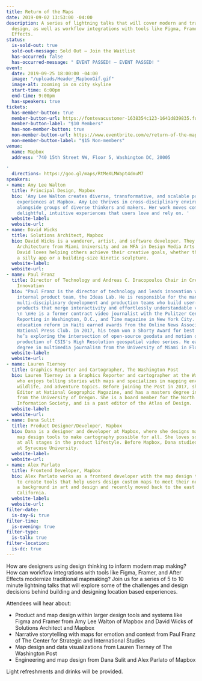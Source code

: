 ```yaml
---
title: Return of the Maps
date: 2019-09-02 13:53:00 -04:00
description: A series of lightning talks that will cover modern and traditional map
  design, as well as workflow integrations with tools like Figma, Framer, and After
  Effects.
status:
  is-sold-out: true
  sold-out-message: Sold Out — Join the Waitlist
  has-occurred: false
  has-occurred-message: " EVENT PASSED! — EVENT PASSED! "
event:
  date: 2019-09-25 18:00:00 -04:00
  image: "/uploads/Header_MapboxGif.gif"
  image-alt: zooming in on city skyline
  start-time: 6:00pm
  end-time: 9:00pm
  has-speakers: true
tickets:
  has-member-button: true
  member-button-url: https://fontevacustomer-1638354c123-1641d839835.force.com/services/oauth2/authorize?client_id=3MVG9nthuDc9owbcOq7_07W.HriOQQPWTbMkrpOla.ajDQlTHf4_uby_mhwylcX.mJBU2O2SppTiZMS0J_HJd&response_type=code&redirect_uri=https://ikit.aiga.org/ikit_national_util/ikit-national-util-sso-redirect/&state=https%3A%2F%2Fdc.aiga.org%2Fevent%2Fdcdw-return-of-the-maps%2F%3Fredirect_source%3Deventbrite_register
  member-button-label: "$10 Members"
  has-non-member-button: true
  non-member-button-url: https://www.eventbrite.com/e/return-of-the-maps-tickets-71291592071
  non-member-button-label: "$15 Non-members"
venue:
  name: Mapbox
  address: '740 15th Street NW, Floor 5, Washington DC, 20005

'
  directions: https://goo.gl/maps/RtMeXLMWapt4dmuM7
speakers:
- name: Amy Lee Walton
  title: Principal Design, Mapbox
  bio: 'Amy Lee Walton creates diverse, transformative, and scalable products and
    experiences at Mapbox. Amy Lee thrives in cross-disciplinary environments working
    alongside groups of diverse thinkers and makers. Her work moves complexities into
    delightful, intuitive experiences that users love and rely on. '
  website-label: 
  website-url: 
- name: David Wicks
  title: Solutions Architect, Mapbox
  bio: David Wicks is a wanderer, artist, and software developer. They hold a BA in
    Architecture from Miami University and an MFA in Design Media Arts from UCLA.
    David loves helping others achieve their creative goals, whether they're making
    a silly app or a building-size kinetic sculpture.
  website-label: 
  website-url: 
- name: Paul Franz
  title: Director of Technology and Andreas C. Dracopoulos Chair in Creativity and
    Innovation
  bio: "Paul Franz is the director of technology and leads innovation with CSIS’s
    internal product team, the Ideas Lab. He is responsible for the management of
    multi-disciplinary development and production teams who build user-facing digital
    products that merge interactivity and effortlessly understandable visual design.
    \n \nHe is a former contract video journalist with the Pulitzer Center on Crisis
    Reporting in Washington, D.C., and Time magazine in New York City. His work on
    education reform in Haiti earned awards from the Online News Association and the
    National Press Club. In 2017, his team won a Shorty Award for best data visualization.\n\nCurrently,
    he’s exploring the intersection of open-source geodata and motion design and leads
    production of CSIS's High Resolution geospatial video series. He earned his master's
    degree in multimedia journalism from the University of Miami in Florida in 2010"
  website-label: 
  website-url: 
- name: Lauren Tierney
  title: Graphics Reporter and Cartographer, The Washington Post
  bio: Lauren Tierney is a Graphics Reporter and cartographer at the Washington Post
    who enjoys telling stories with maps and specializes in mapping environment, climate,
    wildlife, and adventure topics. Before joining the Post in 2017, she was a Graphics
    Editor at National Geographic Magazine, and has a masters degree in geography
    from the University of Oregon. She is a board member for the North American Cartographic
    Information Society, and is a past editor of the Atlas of Design.
  website-label: 
  website-url: 
- name: Dana Sulit
  title: Product Designer/Developer, Mapbox
  bio: Dana is a designer and developer at Mapbox, where she designs maps and builds
    map design tools to make cartography possible for all. She loves solving problems
    at all stages in the product lifestyle. Before Mapbox, Dana studied graphic design
    at Syracuse University.
  website-label: 
  website-url: 
- name: Alex Parlato
  title: Frontend Developer, Mapbox
  bio: Alex Parlato works as a frontend developer with the map design team at Mapbox
    to create tools that help users design custom maps to meet their needs. He has
    a background in art and design and recently moved back to the east coast from
    California.
  website-label: 
  website-url: 
filter-date:
  is-day-6: true
filter-time:
  is-evening: true
filter-type:
  is-talk: true
filter-location:
  is-dc: true
---
```


How are designers using design thinking to inform modern map making? How can workflow integrations with tools like Figma, Framer, and After Effects modernize traditional mapmaking? Join us for a series of 5 to 10 minute lightning talks that will explore some of the challenges and design decisions behind building and designing location based experiences.

Attendees will hear about:

-   Product and map design within larger design tools and systems like Figma and Framer from Amy Lee Walton of Mapbox and David Wicks of Solutions Architect and Mapbox
-   Narrative storytelling with maps for emotion and context from Paul Franz of The Center for Strategic and International Studies
-   Map design and data visualizations from Lauren Tierney of The Washington Post
-   Engineering and map design from Dana Sulit and Alex Parlato of Mapbox

Light refreshments and drinks will be provided.
